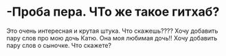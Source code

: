# -Проба пера. ЧТо же такое гитхаб?
Это очень интересная и крутая штука. Что скажешь????
Хочу добавить пару слов про мою дочь Катю. Она моя любимая дочь!!
Хочу добавить пару слов о сыночке. Что скажете?
